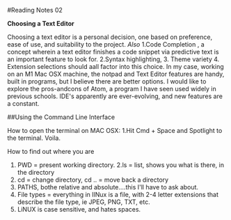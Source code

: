 #Reading Notes 02

**Choosing a Text Editor**

Choosing a text editor is a personal decision, one based on preference, ease of use, and suitability to the project.
*Also*
1.Code Completion , 
a concept wherein a text editor finishes a code snippet via predictive text is an important feature to look for.
2.Syntax highlighting,
3. Theme variety
4. Extension selections
should aall factor into this choice.
In my case, working on an M1 Mac OSX machine, the notpad and Text Editor features are handy, built in programs, but I believe there are better options.
I would like to explore the pros-andcons of Atom, a program I have seen used widely in previous schools. IDE's apparently are ever-evolving, and new features are a constant. 

##Using the Command Line Interface

How to open the terminal on MAC OSX:
1.Hit Cmd + Space and Spotlight to the terminal. Voila.

How to find out where you are
1. PWD = present working directory.
2.ls = list, shows you what is there, in the directory
3. cd = change directory, cd .. = move back a directory
4. PATHS, bothe relative and absolute....this I'll have to ask about.
5. File types = everything in lINux is a file, with 2-4 letter extensions that describe the file type, ie JPEG, PNG, TXT, etc.
6. LiNUX is case sensitive, and hates spaces.

